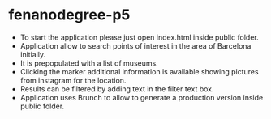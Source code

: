 # fenanodegree-p5


- To start the application please just open index.html inside public folder.
- Application allow to search points of interest in the area of Barcelona initially.
- It is prepopulated with a list of museums.
- Clicking the marker additional information is available showing pictures from instagram for the location.
- Results can be filtered by adding text in the filter text box.
- Application uses Brunch to allow to generate a production version inside public folder.
